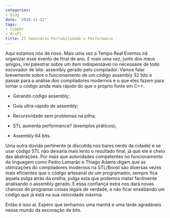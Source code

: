 ```yaml
---
categories:
- blog
date: '2010-11-12'
tags:
- ccppbr
- draft
title: II Seminário Portabilidade e Performance
---
```


Aqui estamos nós de novo. Mais uma vez a Tempo Real Eventos irá organizar esse evento de final de ano. E mais uma vez, junto dos meus amigos, irei palestrar sobre um item indispensável no nécessaire de todo escovador de bits: assembly gerado pelo compilador. Vamos falar brevemente sobre o funcionamento de um código assembly 32 bits e passar para a análise dos compiladores modernos e o que eles fazem para tornar o código ainda mais rápido do que o próprio fonte em C++.

	
  * Gerando código assembly;

	
  * Guia ultra-rápido de assembly;

	
  * Recursividade sem problemas na pilha;

	
  * STL aumenta performance? (exemplos práticos);

	
  * Assembly 64 bits.

Uma outra dúvida pertinente (e discutida nos bares nerds da cidade) é se usar código STL não deixaria mais lento o resultado final, já que ele é cheio das abstrações. Por mais que autoridades competentes no funcionamento da linguagem como Pedro Lamarão e Thiago Adams digam que as otimizações do compiladores modernos na STL/Boost são diversas vezes mais eficientes que o código artesanal de um programador, sempre fica aquela pulga atrás da orelha, pulga esta que podemos matar facilmente analisando o assembly gerado. E essa confiança extra nos dará novas chances de programar coisas legais de verdade, e não ficar ensebando um código que já está na sua velocidade máxima.

Então é isso aí. Espero que tenhamos uma manhã e uma tarde agradáveis nesse mundo da escovação de bits.